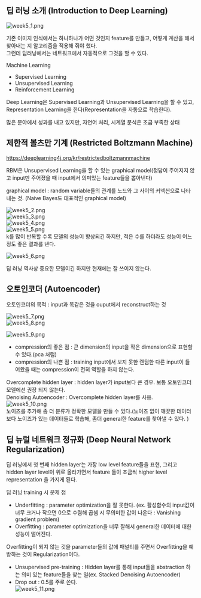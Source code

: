 ## 딥 러닝 소개 (Introduction to Deep Learning)

![week5_1.png](images/week5_1.png)     

기존 이미지 인식에서는 하나하나가 어떤 것인지 feature를 만들고, 어떻게 계산을 해서 찾아내는 지 알고리즘을 적용해 줘야 했다.    
그런데 딥러닝에서는 네트워크에서 자동적으로 그것을 할 수 있다.

Machine Learning
- Supervised Learning
- Unsupervised Learning
- Reinforcement Learning

Deep Learning은 Supervised Learning과 Unsupervised Learning을 할 수 있고, Representation Learning을 한다(Representation을 자동으로 학습한다).

많은 분야에서 성과를 내고 있지만, 자연어 처리, 시계열 분석은 조금 부족한 상태

## 제한적 볼츠만 기계 (Restricted Boltzmann Machine)

https://deeplearning4j.org/kr/restrictedboltzmannmachine

RBM은 Unsupervised Learning을 할 수 있는 graphical model(정답이 주어지지 않고 input만 주어졌을 때 input에서 의미있는 feature들을 뽑아낸다)

graphical model : random variable들의 관계를 노드와 그 사이의 커넥션으로 나타내는 것. (Naive Bayes도 대표적인 graphical model)

![week5_2.png](images/week5_2.png)     
![week5_3.png](images/week5_3.png)     
![week5_4.png](images/week5_4.png)     
![week5_5.png](images/week5_5.png)   
k를 많이 반복할 수록 모델의 성능이 향상되긴 하지만, 적은 수를 하더라도 성능이 어느정도 좋은 결과를 낸다.

![week5_6.png](images/week5_6.png)     

딥 러닝 역사상 중요한 모델이긴 하지만 현재에는 잘 쓰이지 않는다.

## 오토인코더 (Autoencoder)

오토인코더의 목적 : input과 똑같은 것을 ouput에서 reconstruct하는 것

![week5_7.png](images/week5_7.png)     
![week5_8.png](images/week5_8.png)    

![week5_9.png](images/week5_9.png)    
- compression의 좋은 점 : 큰 dimension의 input을 작은 dimension으로 표현할 수 있다.(pca 처럼)      
- compression의 나쁜 점 : training input에서 보지 못한 랜덤한 다른 input이 들어왔을 때는 compression이 전혀 역할을 하지 않는다.

Overcomplete hidden layer : hidden layer가 input보다 큰 경우. 보통 오토인코더 모델에선 권장 되지 않는다.    
Denoising Autoencoder : Overcomplete hidden layer를 사용.     
![week5_10.png](images/week5_10.png)        
노이즈를 추가해 좀 더 분류가 정확한 모델을 만들 수 있다.(노이즈 없이 깨끗한 데이터 보다 노이즈가 있는 데이터들로 학습해, 좀더 general한 feature를 찾아낼 수 있다. )

## 딥 뉴럴 네트워크 정규화 (Deep Neural Network Regularization)

딥 러닝에서 첫 번째 hidden layer는 가장 low level feature들을 표현, 그리고 hidden layer level이 위로 올라가면서 feature 들이 조금씩 higher level representation 을 가지게 된다.

딥 러닝 training 시 문제 점
- Underfitting : parameter optimization을 잘 못한다. (ex. 활성함수의 input값이 너무 크거나 작으면 0으로 수렴해 곱셈 시 무의미한 값이 나온다 : Vanishing gradient problem)
- Overfitting : parameter optimization을 너무 잘해서 general한 데이터에 대한 성능이 떨어진다.

Overfitting이 되지 않는 것을 parameter들의 값에 패널티를 주면서 Overfitting을 예방하는 것이 Regularization이다.
- Unsupervised pre-training : Hidden layer를 통해 input들을 abstraction 하는 의미 있는 feature들을 찾는 일(ex. Stacked Denoising Autoencoder)
- Drop out : 0.5를 주로 쓴다.     
![week5_11.png](images/week5_11.png)      
